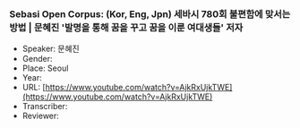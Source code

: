 ### Sebasi Open Corpus: (Kor, Eng, Jpn) 세바시 780회 불편함에 맞서는 방법 | 문혜진 '발명을 통해 꿈을 꾸고 꿈을 이룬 여대생들' 저자

- Speaker: 문혜진
- Gender: 
- Place: Seoul
- Year: 
- URL: [https://www.youtube.com/watch?v=AjkRxUjkTWE](https://www.youtube.com/watch?v=AjkRxUjkTWE)
- Transcriber: 
- Reviewer: 


